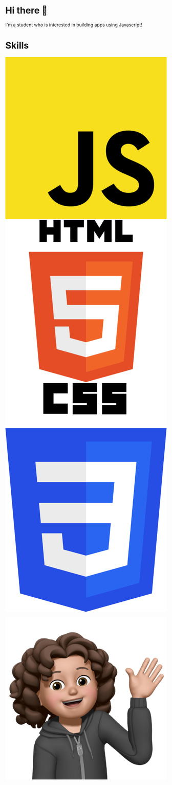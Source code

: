 # Hi there 👋
<p>I'm a student who is interested in building apps using Javascript!</p>

# Skills
![](imgs/javascript.svg) ![](imgs/html.svg) ![](imgs/css.svg)

![](imgs/me%20waving.png)
